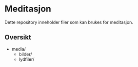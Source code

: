 # Meditasjon

Dette repository inneholder filer som kan brukes for meditasjon.

## Oversikt

* media/
    * bilder/
    * lydfiler/
